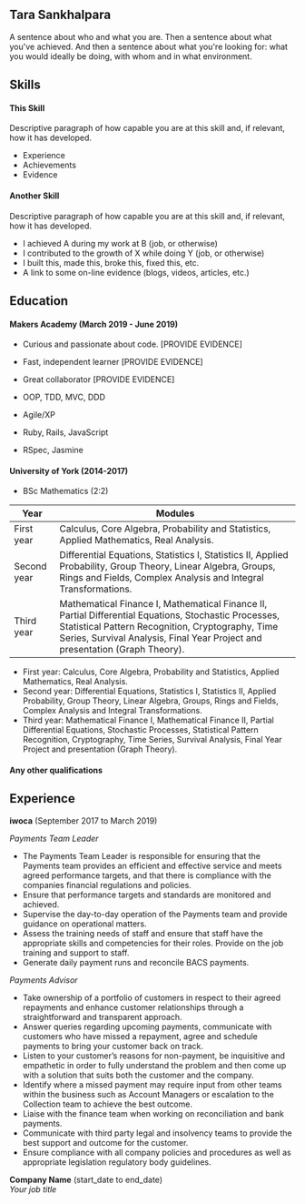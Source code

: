 ## Tara Sankhalpara

A sentence about who and what you are. Then a sentence about what you've achieved. And then a sentence about what you're looking for: what you would ideally be doing, with whom and in what environment.

## Skills

#### This Skill

Descriptive paragraph of how capable you are at this skill and, if relevant, how it has developed.

- Experience
- Achievements
- Evidence

#### Another Skill

Descriptive paragraph of how capable you are at this skill and, if relevant, how it has developed.

- I achieved A during my work at B (job, or otherwise)
- I contributed to the growth of X while doing Y (job, or otherwise)
- I built this, made this, broke this, fixed this, etc.
- A link to some on-line evidence (blogs, videos, articles, etc.)

## Education

#### Makers Academy (March 2019 - June 2019)

- Curious and passionate about code. [PROVIDE EVIDENCE]
- Fast, independent learner [PROVIDE EVIDENCE]
- Great collaborator [PROVIDE EVIDENCE]

- OOP, TDD, MVC, DDD
- Agile/XP
- Ruby, Rails, JavaScript
- RSpec, Jasmine

#### University of York (2014-2017)

- BSc Mathematics (2:2)

Year | Modules
------------ | -------------
First year| Calculus, Core Algebra, Probability and Statistics, Applied Mathematics, Real Analysis.
Second year | Differential Equations, Statistics I, Statistics II, Applied Probability, Group Theory, Linear Algebra, Groups, Rings and Fields, Complex Analysis and Integral Transformations.
Third year | Mathematical Finance I, Mathematical Finance II, Partial Differential Equations, Stochastic Processes, Statistical Pattern Recognition, Cryptography, Time Series, Survival Analysis, Final Year Project and presentation (Graph Theory).

- First year: Calculus, Core Algebra, Probability and Statistics, Applied Mathematics, Real Analysis.
- Second year: Differential Equations, Statistics I, Statistics II, Applied Probability, Group Theory, Linear Algebra, Groups, Rings and Fields, Complex Analysis and Integral Transformations.
- Third year: Mathematical Finance I, Mathematical Finance II, Partial Differential Equations, Stochastic Processes, Statistical Pattern Recognition, Cryptography, Time Series, Survival Analysis, Final Year Project and presentation (Graph Theory).

#### Any other qualifications

## Experience

**iwoca** (September 2017 to March 2019)    

*Payments Team Leader*
- The Payments Team Leader is responsible for ensuring that the Payments team provides an efficient and effective service and meets agreed performance targets, and that there is compliance with the companies financial regulations and policies.
- Ensure that performance targets and standards are monitored and achieved.
- Supervise the day-to-day operation of the Payments team and provide guidance on operational matters.
- Assess the training needs of staff and ensure that staff have the appropriate skills and competencies for their roles. Provide on the job training and support to staff.
- Generate daily payment runs and reconcile BACS payments.

*Payments Advisor*
- Take ownership of a portfolio of customers in respect to their agreed repayments and enhance customer relationships through a straightforward and transparent approach.
- Answer queries regarding upcoming payments, communicate with customers who have missed a repayment, agree and schedule payments to bring your customer back on track.
- Listen to your customer’s reasons for non-payment, be inquisitive and empathetic in order to fully understand the problem and then come up with a solution that suits both the customer and the company.
- Identify where a missed payment may require input from other teams within the business such as Account Managers or escalation to the Collection team to achieve the best outcome.
- Liaise with the finance team when working on reconciliation and bank payments.
- Communicate with third party legal and insolvency teams to provide the best support
and outcome for the customer.
- Ensure compliance with all company policies and procedures as well as appropriate
legislation regulatory body guidelines.

**Company Name** (start_date to end_date)   
*Your job title*  
